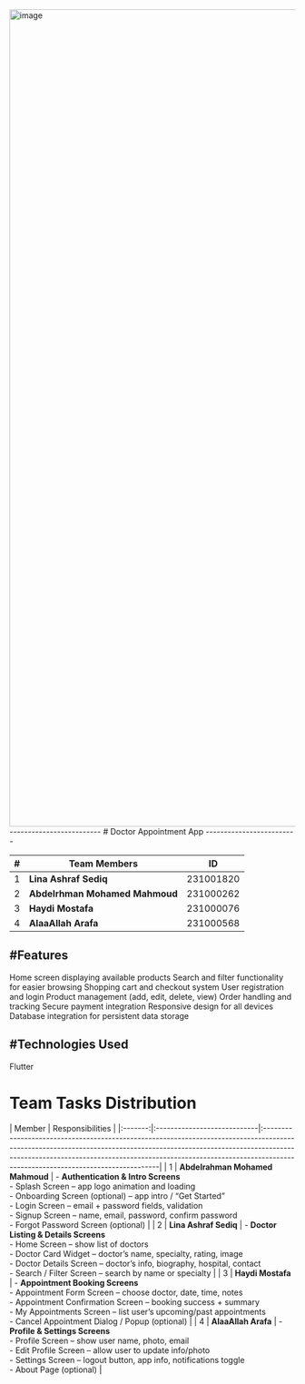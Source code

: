 <img width="2560" height="1440" alt="image" src="https://github.com/user-attachments/assets/efcc4034-f7e6-4449-a058-6e17d03c9359" />
-------------------------
# Doctor Appointment App
-------------------------

| # | Team Members                     | ID |
|---|------------------------------|-------------|
| 1 | **Lina Ashraf Sediq**        | 231001820   |
| 2 | **Abdelrhman Mohamed Mahmoud** | 231000262 |
| 3 | **Haydi Mostafa**            | 231000076   |
| 4 | **AlaaAllah Arafa**          | 231000568   |

#Features
----------
Home screen displaying available products
Search and filter functionality for easier browsing
Shopping cart and checkout system
User registration and login
Product management (add, edit, delete, view)
Order handling and tracking
Secure payment integration
Responsive design for all devices
Database integration for persistent data storage

#Technologies Used
-------------------
Flutter

# Team Tasks Distribution

| Member  | Responsibilities |
|:-------:|:----------------------------|:-------------------------------------------------------------------------------------------------------------------------------------------------------------------------------------------------------------------------------------------------------------------------------------------|
| 1 | **Abdelrahman Mohamed Mahmoud** | - **Authentication & Intro Screens**  <br> - Splash Screen – app logo animation and loading  <br> - Onboarding Screen (optional) – app intro / “Get Started”  <br> - Login Screen – email + password fields, validation  <br> - Signup Screen – name, email, password, confirm password  <br> - Forgot Password Screen (optional) |
| 2 | **Lina Ashraf Sediq** | - **Doctor Listing & Details Screens**  <br> - Home Screen – show list of doctors  <br> - Doctor Card Widget – doctor’s name, specialty, rating, image  <br> - Doctor Details Screen – doctor’s info, biography, hospital, contact  <br> - Search / Filter Screen – search by name or specialty |
| 3 | **Haydi Mostafa** | - **Appointment Booking Screens**  <br> - Appointment Form Screen – choose doctor, date, time, notes  <br> - Appointment Confirmation Screen – booking success + summary  <br> - My Appointments Screen – list user’s upcoming/past appointments  <br> - Cancel Appointment Dialog / Popup (optional) |
| 4 | **AlaaAllah Arafa** | - **Profile & Settings Screens**  <br> - Profile Screen – show user name, photo, email  <br> - Edit Profile Screen – allow user to update info/photo  <br> - Settings Screen – logout button, app info, notifications toggle  <br> - About Page (optional) |


 




